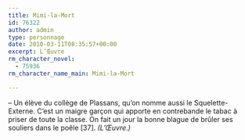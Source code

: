 ```yaml
---
title: Mimi-la-Mort
id: 76322
author: admin
type: personnage
date: 2010-03-11T08:35:57+00:00
excerpt: L’Œuvre
rm_character_novel:
  - 75936
rm_character_name_main: Mimi-la-Mort

---
```

– Un élève du collège de Plassans, qu’on nomme aussi le Squelette-Externe. C’est un maigre garçon qui apporte en contrebande le tabac à priser de toute la classe. On fait un jour la bonne blague de brûler ses souliers dans le poêle [37]. _(L’Œuvre.)_